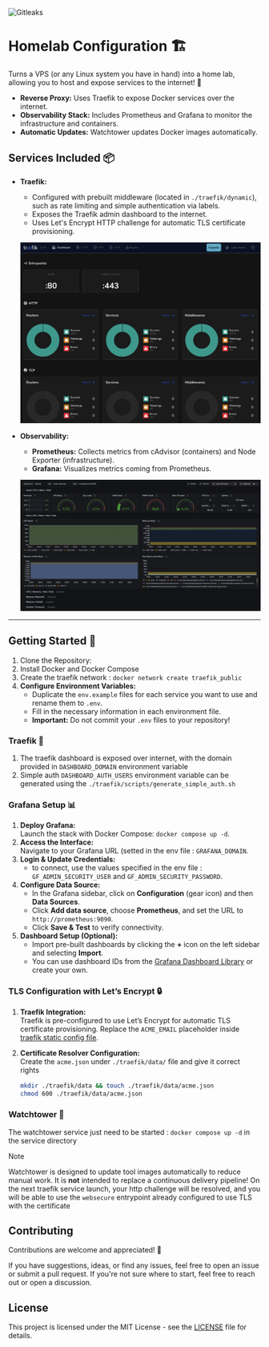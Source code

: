![Gitleaks](https://github.com/dirdr/homelab_config/actions/workflows/gitleaks.yaml/badge.svg)

# Homelab Configuration 🏗️

Turns a VPS (or any Linux system you have in hand) into a home lab, allowing you to host and expose services to the internet! 🔬

- **Reverse Proxy:** Uses Traefik to expose Docker services over the internet.
- **Observability Stack:** Includes Prometheus and Grafana to monitor the infrastructure and containers.
- **Automatic Updates:** Watchtower updates Docker images automatically.

## Services Included 📦
- **Traefik:**
  - Configured with prebuilt middleware (located in `./traefik/dynamic`), such as rate limiting and simple authentication via labels.
  - Exposes the Traefik admin dashboard to the internet.
  - Uses Let's Encrypt HTTP challenge for automatic TLS certificate provisioning.
  
  ![dashboard](./dashboard.png)

- **Observability:**  
  - **Prometheus:** Collects metrics from cAdvisor (containers) and Node Exporter (infrastructure).  
  - **Grafana:** Visualizes metrics coming from Prometheus.
  
  ![grafana](./grafana.png)

---

## Getting Started 🚀
1. Clone the Repository:
2. Install Docker and Docker Compose
3. Create the traefik network : `docker network create traefik_public`
4. **Configure Environment Variables:**  
   - Duplicate the `env.example` files for each service you want to use and rename them to `.env`.
   - Fill in the necessary information in each environment file.
   - **Important:** Do not commit your `.env` files to your repository!
     
### Traefik 🛫
1. The traefik dashboard is exposed over internet, with the domain provided in `DASHBOARD_DOMAIN` environment variable
2. Simple auth `DASHBOARD_AUTH_USERS` environment variable can be generated using the `./traefik/scripts/generate_simple_auth.sh`

### Grafana Setup 📊

1. **Deploy Grafana:**  
   Launch the stack with Docker Compose: `docker compose up -d`.
3. **Access the Interface:**  
   Navigate to your Grafana URL (setted in the env file : `GRAFANA_DOMAIN`.
4. **Login & Update Credentials:**  
   - to connect, use the values specified in the env file : `GF_ADMIN_SECURITY_USER` and `GF_ADMIN_SECURITY_PASSWORD`.
5. **Configure Data Source:**
   - In the Grafana sidebar, click on **Configuration** (gear icon) and then **Data Sources**.
   - Click **Add data source**, choose **Prometheus**, and set the URL to `http://prometheus:9090`.
   - Click **Save & Test** to verify connectivity.
6. **Dashboard Setup (Optional):**
   - Import pre-built dashboards by clicking the **+** icon on the left sidebar and selecting **Import**.
   - You can use dashboard IDs from the [Grafana Dashboard Library](https://grafana.com/grafana/dashboards) or create your own.

### TLS Configuration with Let’s Encrypt 🔒

1. **Traefik Integration:**  
   Traefik is pre-configured to use Let’s Encrypt for automatic TLS certificate provisioning.
   Replace the `ACME_EMAIL` placeholder inside [traefik static config file](./traefik/traefik.yaml).

3. **Certificate Resolver Configuration:**  
    Create the `acme.json` under `./traefik/data/` file and give it correct rights
    ```sh
    mkdir ./traefik/data && touch ./traefik/data/acme.json
    chmod 600 ./traefik/data/acme.json
    ```
### Watchtower 🗼
The watchtower service just need to be started : `docker compose up -d` in the service directory

> [!note]
> Watchtower is designed to update tool images automatically to reduce manual work.
> It is **not** intended to replace a continuous delivery pipeline!
    On the next traefik service launch, your http challenge will be resolved, and you will be able to use the `websecure` entrypoint already configured to use TLS with the certificate

## Contributing

Contributions are welcome and appreciated! 🎉

If you have suggestions, ideas, or find any issues, feel free to open an issue or submit a pull request.
If you're not sure where to start, feel free to reach out or open a discussion.

## License

This project is licensed under the MIT License - see the [LICENSE](LICENSE) file for details.
